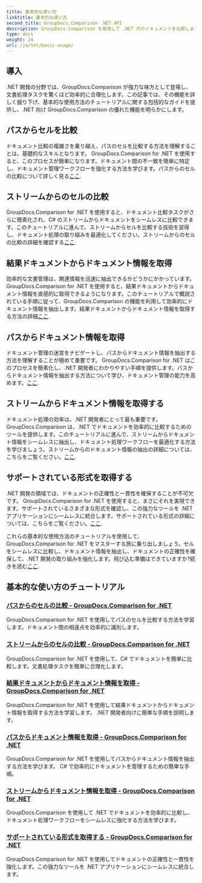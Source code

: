 ```yaml
---
title: 基本的な使い方
linktitle: 基本的な使い方
second_title: GroupDocs.Comparison .NET API
description: GroupDocs.Comparison を使用して .NET 内のドキュメントを比較します。セルの比較、ドキュメント情報の抽出、サポートされている形式をカバーする基本的な使用方法のチュートリアルを学習します。
type: docs
weight: 24
url: /ja/net/basic-usage/
---
```

## 導入

.NET 開発の分野では、GroupDocs.Comparison が強力な味方として登場し、文書処理タスクを驚くほど効率的に合理化します。この記事では、その機能を詳しく掘り下げ、基本的な使用方法のチュートリアルに関する包括的なガイドを提供し、.NET 向け GroupDocs.Comparison の優れた機能を明らかにします。

## パスからセルを比較
ドキュメント比較の複雑さを乗り越え、パスのセルを比較する方法を理解することは、基礎的なスキルとなります。 GroupDocs.Comparison for .NET を使用すると、このプロセスが簡単になります。ドキュメント間の不一致を簡単に特定し、ドキュメント管理ワークフローを強化する方法を学びます。パスからのセルの比較について詳しく見る[ここ](./compare-cells-from-path/).

## ストリームからのセルの比較
GroupDocs.Comparison for .NET を使用すると、ドキュメント比較タスクがさらに簡素化され、C# のストリームからドキュメントをシームレスに比較できます。このチュートリアルに進んで、ストリームからセルを比較する技術を習得し、ドキュメント処理の取り組みを最適化してください。ストリームからのセルの比較の詳細を確認する[ここ](./compare-cells-from-stream/).

## 結果ドキュメントからドキュメント情報を取得
効率的な文書管理は、関連情報を迅速に抽出できるかどうかにかかっています。 GroupDocs.Comparison for .NET を使用すると、結果ドキュメントからドキュメント情報を直感的に取得できるようになります。このチュートリアルで概説されている手順に従って、GroupDocs.Comparison の機能を利用して効率的にドキュメント情報を抽出します。結果ドキュメントからドキュメント情報を取得する方法の詳細[ここ](./get-document-info-from-result-document/).

## パスからドキュメント情報を取得
ドキュメント管理の迷宮をナビゲートし、パスからドキュメント情報を抽出する方法を理解することが極めて重要です。 GroupDocs.Comparison for .NET はこのプロセスを簡素化し、.NET 開発者にわかりやすい手順を提供します。パスからドキュメント情報を抽出する方法について学び、ドキュメント管理の能力を高めます。[ここ](./get-document-info-from-path/).

## ストリームからドキュメント情報を取得する
ドキュメント処理の効率は、.NET 開発者にとって最も重要です。 GroupDocs.Comparison は、.NET でドキュメントを効率的に比較するためのツールを提供します。このチュートリアルに進んで、ストリームからドキュメント情報をシームレスに抽出し、ドキュメント処理ワークフローを最適化する方法を学びましょう。ストリームからのドキュメント情報の抽出の詳細については、こちらをご覧ください。[ここ](./get-document-info-from-stream/).

## サポートされている形式を取得する
.NET 開発の領域では、ドキュメントの正確性と一貫性を確保することが不可欠です。 GroupDocs.Comparison for .NET を使用すると、まさにそれを実現できます。サポートされているさまざまな形式を確認し、この強力なツールを .NET アプリケーションにシームレスに統合します。サポートされている形式の詳細については、こちらをご覧ください。[ここ](./get-supported-formats/).

これらの基本的な使用方法のチュートリアルを使用して、GroupDocs.Comparison for .NET をマスターする旅に乗り出しましょう。セルをシームレスに比較し、ドキュメント情報を抽出し、ドキュメントの正確性を確保して、.NET 開発の取り組みを強化します。飛び込む準備はできていますか?続きを読む[ここ](https://reference.groupdocs.com/comparison/net).
## 基本的な使い方のチュートリアル
### [パスからのセルの比較 - GroupDocs.Comparison for .NET](./compare-cells-from-path/)
GroupDocs.Comparison for .NET を使用してパスのセルを比較する方法を学習します。ドキュメント間の相違点を効率的に識別します。
### [ストリームからのセルの比較 - GroupDocs.Comparison for .NET](./compare-cells-from-stream/)
GroupDocs.Comparison for .NET を使用して、C# でドキュメントを簡単に比較します。文書処理タスクを簡単に合理化します。
### [結果ドキュメントからドキュメント情報を取得 - GroupDocs.Comparison for .NET](./get-document-info-from-result-document/)
GroupDocs.Comparison for .NET を使用して結果ドキュメントからドキュメント情報を取得する方法を学習します。 .NET 開発者向けに簡単な手順を説明します。
### [パスからドキュメント情報を取得 - GroupDocs.Comparison for .NET](./get-document-info-from-path/)
GroupDocs.Comparison for .NET を使用してパスからドキュメント情報を抽出する方法を学びます。 C# で効率的にドキュメントを管理するための簡単な手順。
### [ストリームからドキュメント情報を取得 - GroupDocs.Comparison for .NET](./get-document-info-from-stream/)
GroupDocs.Comparison を使用して .NET でドキュメントを効率的に比較し、ドキュメント処理ワークフローをシームレスに強化する方法を学びます。
### [サポートされている形式を取得する - GroupDocs.Comparison for .NET](./get-supported-formats/)
GroupDocs.Comparison for .NET を使用してドキュメントの正確性と一貫性を強化します。この強力なツールを .NET アプリケーションにシームレスに統合します。